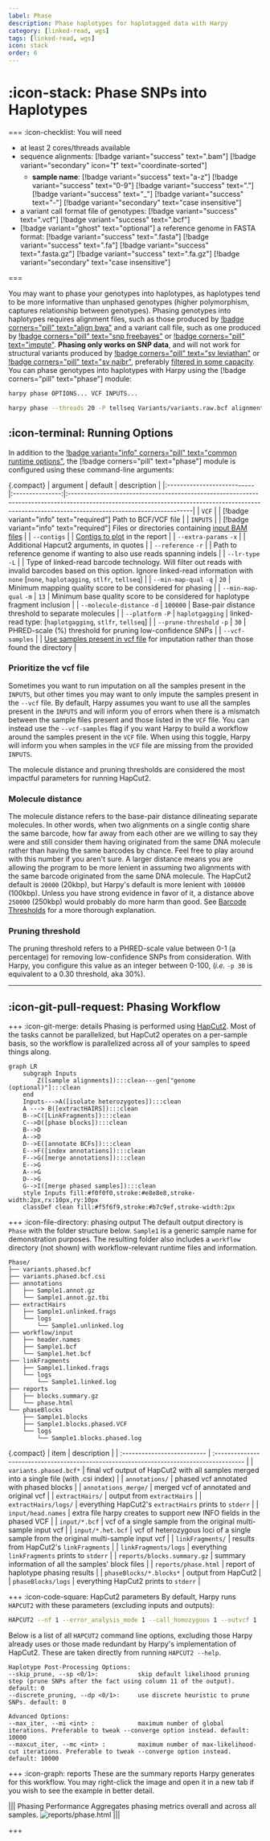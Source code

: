 ```yaml
---
label: Phase
description: Phase haplotypes for haplotagged data with Harpy
category: [linked-read, wgs]
tags: [linked-read, wgs]
icon: stack
order: 6
---
```


# :icon-stack: Phase SNPs into Haplotypes

===  :icon-checklist: You will need
- at least 2 cores/threads available
- sequence alignments: [!badge variant="success" text=".bam"] [!badge variant="secondary" icon=":exclamation:" text="coordinate-sorted"]
    - **sample name**: [!badge variant="success" text="a-z"] [!badge variant="success" text="0-9"] [!badge variant="success" text="."] [!badge variant="success" text="_"] [!badge variant="success" text="-"] [!badge variant="secondary" text="case insensitive"]
- a variant call format file of genotypes: [!badge variant="success" text=".vcf"] [!badge variant="success" text=".bcf"]
- [!badge variant="ghost" text="optional"] a reference genome in FASTA format: [!badge variant="success" text=".fasta"] [!badge variant="success" text=".fa"] [!badge variant="success" text=".fasta.gz"] [!badge variant="success" text=".fa.gz"] [!badge variant="secondary" text="case insensitive"]

===

You may want to phase your genotypes into haplotypes, as haplotypes tend to be more informative
than unphased genotypes (higher polymorphism, captures relationship between genotypes). Phasing
genotypes into haplotypes requires alignment files, such as those produced by [!badge corners="pill" text="align bwa"](Align/bwa.md)
and a variant call file, such as one produced by [!badge corners="pill" text="snp freebayes"](snp.md)
or [!badge corners="pill" text="impute"](impute.md). **Phasing only works on SNP data**, and will not
work for structural variants produced by [!badge corners="pill" text="sv leviathan"](SV/leviathan.md)
or [!badge corners="pill" text="sv naibr"](SV/naibr.md), preferably [filtered in some capacity](/Getting_Started/Guides/filtering_snps.md). You can phase genotypes into haplotypes with
Harpy using the [!badge corners="pill" text="phase"] module:

```bash usage
harpy phase OPTIONS... VCF INPUTS...
```
```bash example | phase variants whose barcodes are tellseq style
harpy phase --threads 20 -P tellseq Variants/variants.raw.bcf alignments/ 
```

## :icon-terminal: Running Options
In addition to the [!badge variant="info" corners="pill" text="common runtime options"](/Getting_Started/common_options.md), the [!badge corners="pill" text="phase"] module is configured using these command-line arguments:

{.compact}
| argument                   |     default     | description                                                                                                                                                                                       |
|:---------------------------|:---------------:|:--------------------------------------------------------------------------------------------------------------------------------------------------------------------------------------------------|
| `VCF`                      |                 | [!badge variant="info" text="required"] Path to BCF/VCF file                                                                                                                                      |
| `INPUTS`                   |                 | [!badge variant="info" text="required"] Files or directories containing [input BAM files](/Getting_Started/common_options.md#input-arguments)                                                     |
| `--contigs`                |                 | [Contigs to plot](/Getting_Started/common_options.md#--contigs) in the report                                                                                                                     |
| `--extra-params` `-x`      |                 | Additional Hapcut2 arguments, in quotes                                                                                                                                                           |
| `--reference` `-r`         |                 | Path to reference genome if wanting to also use reads spanning indels                                                                                                                             |
| `--lr-type` `-L`           |                 | Type of linked-read barcode technology. Will filter out reads with invalid barcodes based on this option. Ignore linked-read information with `none` [`none`, `haplotagging`, `stlfr`, `tellseq`] |
| `--min-map-qual` `-q`      |      `20`       | Minimum mapping quality score to be considered for phasing                                                                                                                                        |
| `--min-map-qual` `-m`      |      `13`       | Minimum base quality score to be considered for haplotype fragment inclusion                                                                                                                      |
| `--molecule-distance` `-d` |    `100000`     | Base-pair distance threshold to separate molecules                                                                                                                                                |
| `--platform` `-P`          | `haplotgagging` | linked-read type: [`haplotgagging`, `stlfr`, `tellseq`]                                                                                                                                           |
| `--prune-threshold` `-p`   |      `30`       | PHRED-scale (%) threshold for pruning low-confidence SNPs                                                                                                                                         |
| `--vcf-samples`            |                 | [Use samples present in vcf file](#prioritize-the-vcf-file) for imputation rather than those found the directory                                                                                  |

### Prioritize the vcf file
Sometimes you want to run imputation on all the samples present in the `INPUTS`, but other times you may want
to only impute the samples present in the `--vcf` file. By default, Harpy assumes you want to use all the samples
present in the `INPUTS` and will inform you of errors when there is a mismatch between the sample files
present and those listed in the `VCF` file. You can instead use the `--vcf-samples` flag if you want Harpy to build a workflow
around the samples present in the `VCF` file. When using this toggle, Harpy will inform you when samples in the `VCF` file
are missing from the provided `INPUTS`.  

The molecule distance and pruning thresholds are considered the most impactful parameters
for running HapCut2.

### Molecule distance
The molecule distance refers to the base-pair distance dilineating separate molecules.
In other words, when two alignments on a single contig share the same barcode, how far
away from each other are we willing to say they were and still consider them having 
originated from the same DNA molecule rather than having the same barcodes by chance.
Feel free to play around with this number if you aren't sure. A larger distance means
you are allowing the program to be more lenient in assuming two alignments with the
same barcode originated from the same DNA molecule. The HapCut2 default is `20000` (20kbp),
but Harpy's default is more lenient with `100000` (100kbp). Unless you have strong evidence
in favor of it, a distance above `250000` (250kbp) would probably do more harm than good.
See [Barcode Thresholds](/Getting_Started/linked_read_data.md#barcode-thresholds) for a more thorough explanation.

### Pruning threshold
The pruning threshold refers to a PHRED-scale value between 0-1 (a percentage) for removing
low-confidence SNPs from consideration. With Harpy, you configure this value as an integer 
between 0-100, (_i.e._ `-p 30` is equivalent to a 0.30 threshold, aka 30%).

---
## :icon-git-pull-request: Phasing Workflow
+++ :icon-git-merge: details
Phasing is performed using [HapCut2](https://github.com/vibansal/HapCUT2). Most of the tasks cannot
be parallelized, but HapCut2 operates on a per-sample basis, so the workflow is parallelized
across all of your samples to speed things along.

```mermaid
graph LR
    subgraph Inputs
        Z([sample alignments]):::clean---gen["genome (optional)"]:::clean
    end
    Inputs--->A([isolate heterozygotes]):::clean
    A ---> B([extractHAIRS]):::clean
    B-->C([LinkFragments]):::clean
    C-->D([phase blocks]):::clean
    B-->D
    A-->D
    D-->E([annotate BCFs]):::clean
    E-->F([index annotations]):::clean
    F-->G([merge annotations]):::clean
    E-->G
    A-->G
    D-->G
    G-->I([merge phased samples]):::clean
    style Inputs fill:#f0f0f0,stroke:#e8e8e8,stroke-width:2px,rx:10px,ry:10px
    classDef clean fill:#f5f6f9,stroke:#b7c9ef,stroke-width:2px
```

+++ :icon-file-directory: phasing output
The default output directory is `Phase` with the folder structure below. `Sample1` is a generic sample name for demonstration purposes.
The resulting folder also includes a `workflow` directory (not shown) with workflow-relevant runtime files and information.

```
Phase/
├── variants.phased.bcf
├── variants.phased.bcf.csi
├── annotations
│   ├── Sample1.annot.gz
│   └── Sample1.annot.gz.tbi
├── extractHairs
│   ├── Sample1.unlinked.frags
│   └── logs
│       └── Sample1.unlinked.log
├── workflow/input
│   ├── header.names
│   ├── Sample1.bcf
│   └── Sample1.het.bcf
├── linkFragments
│   ├── Sample1.linked.frags
│   └── logs
│       └── Sample1.linked.log
├── reports
│   ├── blocks.summary.gz
│   └── phase.html
└── phaseBlocks
    ├── Sample1.blocks
    ├── Sample1.blocks.phased.VCF
    └── logs
        └── Sample1.blocks.phased.log

```
{.compact}
| item                        | description                                                                              |
| :-------------------------- | :--------------------------------------------------------------------------------------- |
| `variants.phased.bcf*`      | final vcf output of HapCut2 with all samples merged into a single file (with .csi index) |
| `annotations/`              | phased vcf annotated with phased blocks                                                  |
| `annotations_merge/`        | merged vcf of annotated and original vcf                                                 |
| `extractHairs/`             | output from `extractHairs`                                                               |
| `extractHairs/logs/`        | everything HapCut2's `extractHairs` prints to `stderr`                                   |
| `input/head.names`          | extra file harpy creates to support new INFO fields in the phased VCF                    |
| `input/*.bcf`               | vcf of a single sample from the original multi-sample input vcf                          |
| `input/*.het.bcf`           | vcf of heterozygous loci of a single sample from the original multi-sample input vcf     |
| `linkFragments/`            | results from HapCut2's `linkFragments`                                                   |
| `linkFragments/logs`        | everything `linkFragments` prints to `stderr`                                            |
| `reports/blocks.summary.gz` | summary information of all the samples' block files                                      |
| `reports/phase.html`        | report of haplotype phasing results                                                      |
| `phaseBlocks/*.blocks*`     | output from HapCut2                                                                      |
| `phaseBlocks/logs`          | everything HapCut2 prints to `stderr`                                                    |

+++ :icon-code-square: HapCut2 parameters
By default, Harpy runs `HAPCUT2` with these parameters (excluding inputs and outputs):
```bash
HAPCUT2 --nf 1 --error_analysis_mode 1 --call_homozygous 1 --outvcf 1
```
Below is a list of all `HAPCUT2` command line options, excluding those Harpy already uses or those made redundant by Harpy's implementation of HapCut2.
These are taken directly from running `HAPCUT2 --help`.

``` hapcut2 arguments
Haplotype Post-Processing Options:
--skip_prune, --sp <0/1>:           skip default likelihood pruning step (prune SNPs after the fact using column 11 of the output). default: 0
--discrete_pruning, --dp <0/1>:     use discrete heuristic to prune SNPs. default: 0

Advanced Options:
--max_iter, --mi <int> :            maximum number of global iterations. Preferable to tweak --converge option instead. default: 10000
--maxcut_iter, --mc <int> :         maximum number of max-likelihood-cut iterations. Preferable to tweak --converge option instead. default: 10000
```
+++ :icon-graph: reports
These are the summary reports Harpy generates for this workflow. You may right-click
the image and open it in a new tab if you wish to see the example in better detail.

||| Phasing Performance
Aggregates phasing metrics overall and across all samples.
![reports/phase.html](/static/report_phase.png)
|||

+++
